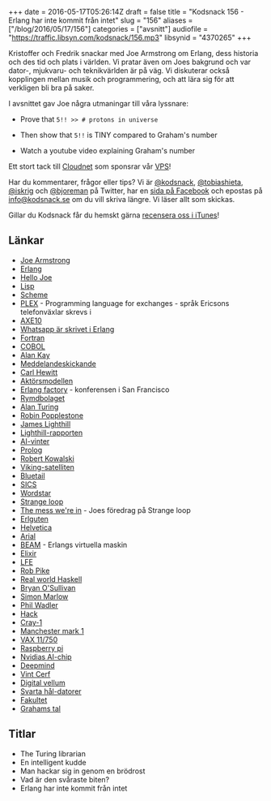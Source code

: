 +++
date = 2016-05-17T05:26:14Z
draft = false
title = "Kodsnack 156 - Erlang har inte kommit från intet"
slug = "156"
aliases = ["/blog/2016/05/17/156"]
categories = ["avsnitt"]
audiofile = "https://traffic.libsyn.com/kodsnack/156.mp3"
libsynid = "4370265"
+++

Kristoffer och Fredrik snackar med Joe Armstrong om Erlang, dess historia och des tid och plats i världen. Vi pratar även om Joes bakgrund och var dator-, mjukvaru- och teknikvärlden är på väg. Vi diskuterar också kopplingen mellan musik och programmering, och att lära sig för att verkligen bli bra på saker.

I avsnittet gav Joe några utmaningar till våra lyssnare:

* Prove that `5!! >> # protons in universe`

* Then show that `5!!` is TINY compared to Graham's number

* Watch a youtube video explaining Graham's number

Ett stort tack till [Cloudnet](http://www.cloudnet.se) som sponsrar vår [VPS](http://en.wikipedia.org/wiki/Virtual_private_server)!

Har du kommentarer, frågor eller tips? Vi är [@kodsnack](https://www.twitter.com/kodsnack), [@tobiashieta](https://www.twitter.com/tobiashieta), [@iskrig](https://www.twitter.com/iskrig) och [@bjoreman](https://www.twitter.com/bjoreman) på Twitter, har en [sida på Facebook](https://www.facebook.com/kodsnack) och epostas på [info@kodsnack.se](mailto:info@kodsnack.se) om du vill skriva längre. Vi läser allt som skickas.

Gillar du Kodsnack får du hemskt gärna [recensera oss i iTunes](http://itunes.apple.com/se/podcast/kodsnack/id561631498?l=en)!

## Länkar ##
* [Joe Armstrong](https://joearms.github.io/index.html)
* [Erlang](https://en.wikipedia.org/wiki/Erlang_%28programming_language%29)
* [Hello Joe](https://www.youtube.com/watch?v=qyVvGjNjBOA)
* [Lisp](https://en.wikipedia.org/wiki/Lisp_%28programming_language%29)
* [Scheme](https://en.wikipedia.org/wiki/Scheme_%28programming_language%29)
* [PLEX](https://en.wikipedia.org/wiki/PLEX_%28programming_language%29) - Programming language for exchanges - språk Ericsons telefonväxlar skrevs i
* [AXE10](https://en.wikipedia.org/wiki/AXE_telephone_exchange)
* [Whatsapp är skrivet i Erlang](http://highscalability.com/blog/2014/2/26/the-whatsapp-architecture-facebook-bought-for-19-billion.html)
* [Fortran](https://en.wikipedia.org/wiki/Fortran)
* [COBOL](https://en.wikipedia.org/wiki/COBOL)
* [Alan Kay](https://en.wikipedia.org/wiki/Alan_Kay)
* [Meddelandeskickande](https://en.wikipedia.org/wiki/Message_passing)
* [Carl Hewitt](https://en.wikipedia.org/wiki/Carl_Hewitt)
* [Aktörsmodellen](https://en.wikipedia.org/wiki/Actor_model)
* [Erlang factory](http://www.erlang-factory.com/sfbay2016#home) - konferensen i San Francisco
* [Rymdbolaget](https://sv.wikipedia.org/wiki/Swedish_Space_Corporation)
* [Alan Turing](https://en.wikipedia.org/wiki/Alan_Turing)
* [Robin Popplestone](https://en.wikipedia.org/wiki/Robin_Popplestone)
* [James Lighthill](https://en.wikipedia.org/wiki/James_Lighthill)
* [Lighthill-rapporten](https://en.wikipedia.org/wiki/Lighthill_report)
* [AI-vinter](https://en.wikipedia.org/wiki/AI_winter)
* [Prolog](https://en.wikipedia.org/wiki/Prolog)
* [Robert Kowalski](https://en.wikipedia.org/wiki/Robert_Kowalski)
* [Viking-satelliten](https://en.wikipedia.org/wiki/Viking_%28satellite%29)
* [Bluetail](http://www.nyteknik.se/digitalisering/ganget-bakom-bluetail-startar-pa-nytt-6439686)
* [SICS](https://www.sics.se/)
* [Wordstar](https://en.wikipedia.org/wiki/WordStar)
* [Strange loop](http://www.thestrangeloop.com/)
* [The mess we're in](https://www.youtube.com/watch?v=lKXe3HUG2l4) - Joes föredrag på Strange loop
* [Erlguten](http://www.erlang.se/euc/04/erlguten.pdf)
* [Helvetica](https://en.wikipedia.org/wiki/Helvetica)
* [Arial](https://en.wikipedia.org/wiki/Arial)
* [BEAM](http://erlangcentral.org/tag/beam/) - Erlangs virtuella maskin
* [Elixir](https://en.wikipedia.org/wiki/Elixir_%28programming_language%29)
* [LFE](https://en.wikipedia.org/wiki/LFE_%28programming_language%29)
* [Rob Pike](https://en.wikipedia.org/wiki/Rob_Pike)
* [Real world Haskell](http://book.realworldhaskell.org/read/)
* [Bryan O'Sullivan](http://www.serpentine.com/blog/)
* [Simon Marlow](http://community.haskell.org/~simonmar/)
* [Phil Wadler](http://homepages.inf.ed.ac.uk/wadler/)
* [Hack](https://en.wikipedia.org/wiki/Hack_%28programming_language%29)
* [Cray-1](https://en.wikipedia.org/wiki/Cray-1)
* [Manchester mark 1](https://en.wikipedia.org/wiki/Manchester_Mark_1)
* [VAX 11/750](https://en.wikipedia.org/wiki/VAX-11#VAX-11.2F750)
* [Raspberry pi](https://en.wikipedia.org/wiki/Raspberry_Pi)
* [Nvidias AI-chip](http://venturebeat.com/2016/04/05/nvidia-creates-a-15b-transistor-chip-for-deep-learning/)
* [Deepmind](https://deepmind.com/)
* [Vint Cerf](https://en.wikipedia.org/wiki/Vint_Cerf)
* [Digital vellum](https://www.youtube.com/watch?v=STeLOogWqWk)
* [Svarta hål-datorer](http://www.scientificamerican.com/article/black-hole-computers-2007-04/)
* [Fakultet](https://en.wikipedia.org/wiki/Factorial)
* [Grahams tal](https://en.wikipedia.org/wiki/Graham%27s_number)

## Titlar ##
* The Turing librarian
* En intelligent kudde
* Man hackar sig in genom en brödrost
* Vad är den svåraste biten?
* Erlang har inte kommit från intet
